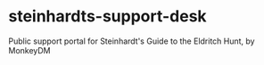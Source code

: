 # steinhardts-support-desk
Public support portal for Steinhardt's Guide to the Eldritch Hunt, by MonkeyDM

